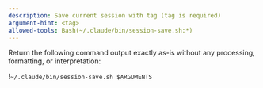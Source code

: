 ```yaml
---
description: Save current session with tag (tag is required)
argument-hint: <tag>
allowed-tools: Bash(~/.claude/bin/session-save.sh:*)
---
```


Return the following command output exactly as-is without any processing, formatting, or interpretation:

!`~/.claude/bin/session-save.sh $ARGUMENTS`
